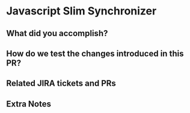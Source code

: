 # Javascript Slim Synchronizer

## What did you accomplish?

## How do we test the changes introduced in this PR?

## Related JIRA tickets and PRs

## Extra Notes
